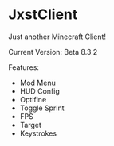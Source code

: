 # JxstClient
Just another Minecraft Client!

Current Version: Beta 8.3.2

Features:
 - Mod Menu
 - HUD Config
 - Optifine
 - Toggle Sprint
 - FPS
 - Target
 - Keystrokes
